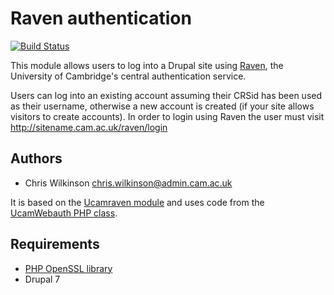 Raven authentication
====================

[![Build Status](https://travis-ci.org/misd-service-development/drupal-raven.svg?branch=master)](https://travis-ci.org/misd-service-development/drupal-raven)

This module allows users to log into a Drupal site using [Raven](http://raven.cam.ac.uk/), the University of Cambridge's central authentication service.

Users can log into an existing account assuming their CRSid has been used as their username, otherwise a new account is created (if your site allows visitors to create accounts). In order to login using Raven the user must visit http://sitename.cam.ac.uk/raven/login

Authors
-------

* Chris Wilkinson <chris.wilkinson@admin.cam.ac.uk>

It is based on the [Ucamraven module](https://wiki.cam.ac.uk/raven/Drupal#ucamraven) and uses code from the [UcamWebauth PHP class](https://wiki.cam.ac.uk/raven/PHP_library).

Requirements
------------

* [PHP OpenSSL library](http://www.php.net/manual/en/book.openssl.php)
* Drupal 7
